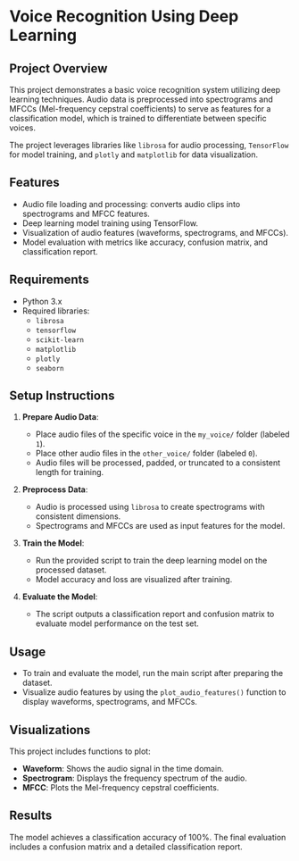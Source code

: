 # Voice Recognition Using Deep Learning

## Project Overview
This project demonstrates a basic voice recognition system utilizing deep learning techniques. Audio data is preprocessed into spectrograms and MFCCs (Mel-frequency cepstral coefficients) to serve as features for a classification model, which is trained to differentiate between specific voices.

The project leverages libraries like `librosa` for audio processing, `TensorFlow` for model training, and `plotly` and `matplotlib` for data visualization.

## Features
- Audio file loading and processing: converts audio clips into spectrograms and MFCC features.
- Deep learning model training using TensorFlow.
- Visualization of audio features (waveforms, spectrograms, and MFCCs).
- Model evaluation with metrics like accuracy, confusion matrix, and classification report.

## Requirements
- Python 3.x
- Required libraries:
    - `librosa`
    - `tensorflow`
    - `scikit-learn`
    - `matplotlib`
    - `plotly`
    - `seaborn`

## Setup Instructions
1. **Prepare Audio Data**:
    - Place audio files of the specific voice in the `my_voice/` folder (labeled `1`).
    - Place other audio files in the `other_voice/` folder (labeled `0`).
    - Audio files will be processed, padded, or truncated to a consistent length for training.

2. **Preprocess Data**:
    - Audio is processed using `librosa` to create spectrograms with consistent dimensions.
    - Spectrograms and MFCCs are used as input features for the model.

3. **Train the Model**:
    - Run the provided script to train the deep learning model on the processed dataset.
    - Model accuracy and loss are visualized after training.

4. **Evaluate the Model**:
    - The script outputs a classification report and confusion matrix to evaluate model performance on the test set.

## Usage
- To train and evaluate the model, run the main script after preparing the dataset.
- Visualize audio features by using the `plot_audio_features()` function to display waveforms, spectrograms, and MFCCs.

## Visualizations
This project includes functions to plot:
- **Waveform**: Shows the audio signal in the time domain.
- **Spectrogram**: Displays the frequency spectrum of the audio.
- **MFCC**: Plots the Mel-frequency cepstral coefficients.

## Results
The model achieves a classification accuracy of 100%. The final evaluation includes a confusion matrix and a detailed classification report.

